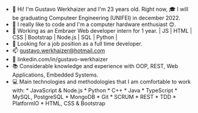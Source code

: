 - 👋 Hi! I'm Gustavo Werkhaizer and I'm 23 years old. Right now, 🎓 I will be graduating Computeer Engineering (UNIFEI) in december 2022.
- 🌱 I really like to code and I'm a computer hardware enthusiast 😊. 
- 💼 Working as an Embraer Web developer intern for 1 year. | JS | HTML | CSS | Bootstrap | Node.js | SQL | Python |
- 👀 Looking for a job position as a full time developer.
- 📫 gustavo.werkhaizer@hotmail.com
- 🤝 linkedin.com/in/gustavo-werkhaizer
- 📚 Considerable knowledge and experience with OOP, REST, Web Applications, Embedded Systems.
- 💻 Main technologies and methodologies that I am comfortable to work with:
        * JavaScript & Node.js 
        * Python 
        * C++ 
        * Java 
        * TypeScript 
        * MySQL, PostgreSQL 
        * MongoDB 
        * Git
        * SCRUM
        * REST
        * TDD
        * PlatformIO 
        * HTML, CSS & Bootstrap

<!---
KhaizerCore/KhaizerCore is a ✨ special ✨ repository because its `README.md` (this file) appears on your GitHub profile.
You can click the Preview link to take a look at your changes.
--->
